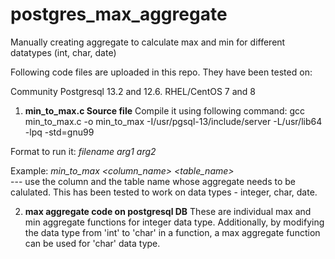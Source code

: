 # postgres_max_aggregate
Manually creating aggregate to calculate max and min for different datatypes (int, char, date)

Following code files are uploaded in this repo.
They have been tested on:

Community Postgresql 13.2 and 12.6. 
RHEL/CentOS 7 and 8

1. **min_to_max.c Source file**
Compile it using following command:
gcc min_to_max.c -o min_to_max  -I/usr/pgsql-13/include/server -L/usr/lib64 -lpq -std=gnu99

Format to run it:
_filename arg1 arg2_

Example:
_min_to_max  <column_name>   <table_name>_   
--- use the column and the table name whose aggregate needs to be calulated. This has been tested to work on data types - integer, char, date.

2. **max aggregate code on postgresql DB**
These are individual max and min aggregate functions for integer data type. 
Additionally, by modifying the data type from 'int' to 'char' in a function, a max aggregate function can be used for 'char' data type.


